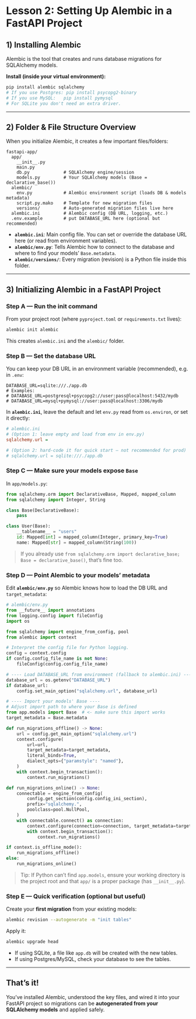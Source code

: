 # Lesson 2: Setting Up Alembic in a FastAPI Project

## 1) Installing Alembic

Alembic is the tool that creates and runs database migrations for SQLAlchemy models.

**Install (inside your virtual environment):**

```bash
pip install alembic sqlalchemy
# If you use Postgres: pip install psycopg2-binary
# If you use MySQL:   pip install pymysql
# For SQLite you don't need an extra driver.
```

---

## 2) Folder & File Structure Overview

When you initialize Alembic, it creates a few important files/folders:

```
fastapi-app/
  app/
    __init__.py
    main.py
    db.py             # SQLAlchemy engine/session
    models.py         # Your SQLAlchemy models (Base = declarative_base())
  alembic/
    env.py            # Alembic environment script (loads DB & models metadata)
    script.py.mako    # Template for new migration files
    versions/         # Auto-generated migration files live here
  alembic.ini         # Alembic config (DB URL, logging, etc.)
  .env.example        # put DATABASE_URL here (optional but recommended)
```

* **`alembic.ini`**: Main config file. You can set or override the database URL here (or read from environment variables).
* **`alembic/env.py`**: Tells Alembic how to connect to the database and where to find your models’ `Base.metadata`.
* **`alembic/versions/`**: Every migration (revision) is a Python file inside this folder.

---

## 3) Initializing Alembic in a FastAPI Project

### Step A — Run the init command

From your project root (where `pyproject.toml` or `requirements.txt` lives):

```bash
alembic init alembic
```

This creates `alembic.ini` and the `alembic/` folder.

### Step B — Set the database URL

You can keep your DB URL in an environment variable (recommended), e.g. in `.env`:

```
DATABASE_URL=sqlite:///./app.db
# Examples:
# DATABASE_URL=postgresql+psycopg2://user:pass@localhost:5432/mydb
# DATABASE_URL=mysql+pymysql://user:pass@localhost:3306/mydb
```

In **`alembic.ini`**, leave the default and let `env.py` read from `os.environ`, or set it directly:

```ini
# alembic.ini
# (Option 1: leave empty and load from env in env.py)
sqlalchemy.url =

# (Option 2: hard-code it for quick start — not recommended for prod)
# sqlalchemy.url = sqlite:///./app.db
```

### Step C — Make sure your models expose `Base`

In `app/models.py`:

```python
from sqlalchemy.orm import DeclarativeBase, Mapped, mapped_column
from sqlalchemy import Integer, String

class Base(DeclarativeBase):
    pass

class User(Base):
    __tablename__ = "users"
    id: Mapped[int] = mapped_column(Integer, primary_key=True)
    name: Mapped[str] = mapped_column(String(100))
```

> If you already use `from sqlalchemy.orm import declarative_base; Base = declarative_base()`, that’s fine too.

### Step D — Point Alembic to your models’ metadata

Edit **`alembic/env.py`** so Alembic knows how to load the DB URL and `target_metadata`:

```python
# alembic/env.py
from __future__ import annotations
from logging.config import fileConfig
import os

from sqlalchemy import engine_from_config, pool
from alembic import context

# Interpret the config file for Python logging.
config = context.config
if config.config_file_name is not None:
    fileConfig(config.config_file_name)

# ---- Load DATABASE_URL from environment (fallback to alembic.ini) ----
database_url = os.getenv("DATABASE_URL")
if database_url:
    config.set_main_option("sqlalchemy.url", database_url)

# ---- Import your models' Base ----
# Adjust import path to where your Base is defined
from app.models import Base  # <- make sure this import works
target_metadata = Base.metadata

def run_migrations_offline() -> None:
    url = config.get_main_option("sqlalchemy.url")
    context.configure(
        url=url,
        target_metadata=target_metadata,
        literal_binds=True,
        dialect_opts={"paramstyle": "named"},
    )
    with context.begin_transaction():
        context.run_migrations()

def run_migrations_online() -> None:
    connectable = engine_from_config(
        config.get_section(config.config_ini_section),
        prefix="sqlalchemy.",
        poolclass=pool.NullPool,
    )
    with connectable.connect() as connection:
        context.configure(connection=connection, target_metadata=target_metadata)
        with context.begin_transaction():
            context.run_migrations()

if context.is_offline_mode():
    run_migrations_offline()
else:
    run_migrations_online()
```

> Tip: If Python can’t find `app.models`, ensure your working directory is the project root and that `app/` is a proper package (has `__init__.py`).

### Step E — Quick verification (optional but useful)

Create your **first migration** from your existing models:

```bash
alembic revision --autogenerate -m "init tables"
```

Apply it:

```bash
alembic upgrade head
```

* If using SQLite, a file like `app.db` will be created with the new tables.
* If using Postgres/MySQL, check your database to see the tables.

---

## That’s it!

You’ve installed Alembic, understood the key files, and wired it into your FastAPI project so migrations can be **autogenerated from your SQLAlchemy models** and applied safely. 
